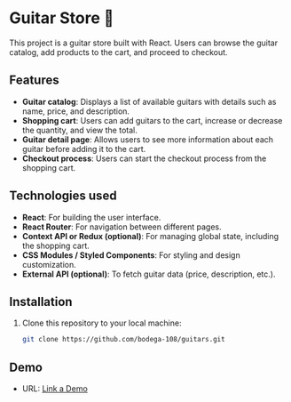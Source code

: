 # Guitar Store 🎸

This project is a guitar store built with React. Users can browse the guitar catalog, add products to the cart, and proceed to checkout.

## Features

- **Guitar catalog**: Displays a list of available guitars with details such as name, price, and description.
- **Shopping cart**: Users can add guitars to the cart, increase or decrease the quantity, and view the total.
- **Guitar detail page**: Allows users to see more information about each guitar before adding it to the cart.
- **Checkout process**: Users can start the checkout process from the shopping cart.

## Technologies used

- **React**: For building the user interface.
- **React Router**: For navigation between different pages.
- **Context API or Redux (optional)**: For managing global state, including the shopping cart.
- **CSS Modules / Styled Components**: For styling and design customization.
- **External API (optional)**: To fetch guitar data (price, description, etc.).

## Installation

1. Clone this repository to your local machine:

   ```bash
   git clone https://github.com/bodega-108/guitars.git
   ```

## Demo

- URL: [Link a Demo](https://66eb5deb12af533b47b69f1d--voluble-cajeta-457309.netlify.app)
